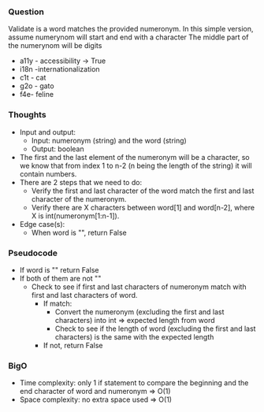 ### Question
Validate is a word matches the provided numeronym. In this simple version, assume numerynom will start and end with a character
The middle part of the numerynom will be digits
- a11y - accessibility -> True
- i18n -internationalization
- c1t - cat
- g2o - gato
- f4e- feline

### Thoughts
- Input and output:
    - Input: numeronym (string) and the word (string)
    - Output: boolean
- The first and the last element of the numeronym will be a character, so we know that from
index 1 to n-2 (n being the length of the string) it will contain numbers.
- There are 2 steps that we need to do:
    - Verify the first and last character of the word match the first and last character of the numeronym.
    - Verify there are X characters between word[1] and word[n-2], where X is int(numeronym[1:n-1]).
- Edge case(s):
    - When word is "", return False

### Pseudocode
- If word is "" return False
- If both of them are not ""
    - Check to see if first and last characters of numeronym match with first and last characters of word.
        - If match:
            - Convert the numeronym (excluding the first and last characters) into int => expected length from word
            - Check to see if the length of word (excluding the first and last characters) is the same with the expected length
        - If not, return False

### BigO
- Time complexity: only 1 if statement to compare the beginning and the end character of word and numeronym => O(1)
- Space complexity: no extra space used => O(1)
    
